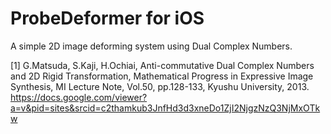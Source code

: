 ProbeDeformer for iOS
=============
A simple 2D image deforming system using Dual Complex Numbers.

[1] G.Matsuda, S.Kaji, H.Ochiai,
Anti-commutative Dual Complex Numbers and 2D Rigid Transformation,
Mathematical Progress in Expressive Image Synthesis, MI Lecture Note, Vol.50, pp.128-133, Kyushu University, 2013.
https://docs.google.com/viewer?a=v&pid=sites&srcid=c2thamkub3JnfHd3d3xneDo1ZjI2NjgzNzQ3NjMxOTkw
